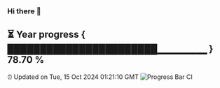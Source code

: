 ### Hi there 👋
⏳ Year progress { ███████████████████████▁▁▁▁▁▁▁ } 78.70 %
---
⏰ Updated on Tue, 15 Oct 2024 01:21:10 GMT
![Progress Bar CI](https://github.com/liununu/liununu/workflows/Progress%20Bar%20CI/badge.svg)
